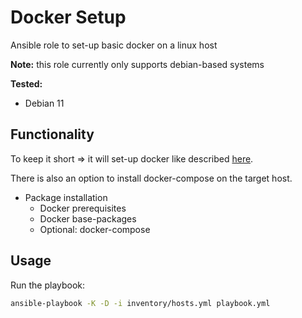 # Docker Setup
Ansible role to set-up basic docker on a linux host

**Note:** this role currently only supports debian-based systems

**Tested:**
* Debian 11

## Functionality

To keep it short => it will set-up docker like described [here](https://docs.docker.com/engine/install/debian/).

There is also an option to install docker-compose on the target host.

* Package installation
  * Docker prerequisites
  * Docker base-packages
  * Optional: docker-compose

## Usage

Run the playbook:
```bash
ansible-playbook -K -D -i inventory/hosts.yml playbook.yml
```
